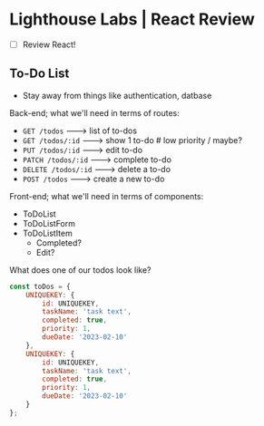 # Lighthouse Labs | React Review

* [ ] Review React!

## To-Do List

* Stay away from things like authentication, datbase

Back-end; what we'll need in terms of routes:

* `GET /todos` ---> list of to-dos
* `GET /todos/:id` ---> show 1 to-do # low priority / maybe?
* `PUT /todos/:id` ---> edit to-do
* `PATCH /todos/:id` ---> complete to-do
* `DELETE /todos/:id` ---> delete a to-do
* `POST /todos` ---> create a new to-do

Front-end; what we'll need in terms of components:

* ToDoList
* ToDoListForm
* ToDoListItem
    * Completed?
    * Edit?

What does one of our todos look like?

```JavaScript
const toDos = {
    UNIQUEKEY: {
        id: UNIQUEKEY,
        taskName: 'task text',
        completed: true,
        priority: 1,
        dueDate: '2023-02-10'
    },
    UNIQUEKEY: {
        id: UNIQUEKEY,
        taskName: 'task text',
        completed: true,
        priority: 1,
        dueDate: '2023-02-10'
    }
};
```
